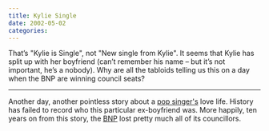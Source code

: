 ```yaml
---
title: Kylie Single
date: 2002-05-02
categories:
---
```


That’s "Kylie is Single", not "New single from Kylie". It seems that Kylie has
split up with her boyfriend (can’t remember his name – but it’s not important,
he’s a nobody). Why are all the tabloids telling us this on a day when the BNP
are winning council seats?

***

Another day, another pointless story about a
[pop singer's](https://en.wikipedia.org/wiki/Kylie_Minogue) love
life. History has failed to record who this particular ex-boyfriend was. More
happily, ten years on from this story, the
[BNP](https://en.wikipedia.org/wiki/British_National_Party) lost
pretty much all of its councillors.
